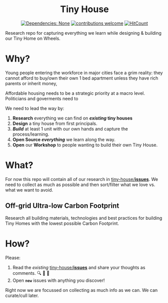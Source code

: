 <div align="center">

# Tiny House

[![Dependencies: None](https://img.shields.io/badge/dependencies-none-brightgreen.svg?style=flat-square)](https://libraries.io/hex/envar "Zero Dependencies")
[![contributions welcome](https://img.shields.io/badge/contributions-welcome-brightgreen.svg?style=flat-square)](https://github.com/dwyl/envar/issues)
[![HitCount](http://hits.dwyl.com/dwyl/tiny-house.svg)](http://hits.dwyl.com/dwyl/tiny-house)

</div>

Research repo for capturing everything 
we learn while designing & building 
our Tiny Home on Wheels.


# Why?

Young people entering the workforce in major cities
face a grim reality: 
they cannot afford to buy/own their own 1 bed apartment
unless they have rich parents or inherit money,

Affordable housing needs to be a strategic priority at a macro level.
Politicians and goverments need to 

We need to lead the way by:

1. **Research** everything we can find on **_existing_ tiny houses**
2. **Design** a tiny house from first principals.
3. **_Build_** at least 1 unit with our own hands and capture the process/learning.
4. **Open Source _everything_** we learn along the way.
5. **Open** our **Workshop** to people wanting to build their own Tiny House.

# What?

For now this repo will contain all of our research in
[tiny-house/**issues**](https://github.com/nelsonic/tiny-house/issues).
We need to collect as much as possible
and then sort/filter what we love 
vs. what we want to avoid.

## Off-grid Ultra-low Carbon Footprint

Research all building materials,
technologies and best practices
for building Tiny Homes with the 
lowest possible Carbon Footprint.


# How?

Please: 
1. Read the _existing_ 
[tiny-house/**issues**](https://github.com/nelsonic/tiny-house/issues)
and share your thoughts as comments. 🔍 💬 🙏
2. Open **`new`** issues with anything you discover!

Right now we are focussed on collecting as much info as we can.
We can curate/cull later.
